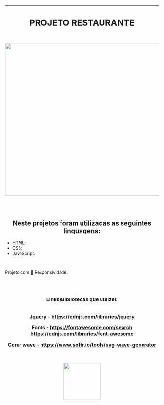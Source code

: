 ________________________________________
<h1 align="center" > PROJETO RESTAURANTE </h1>
<br>

<p align="center">

  <img width="900" height="500" src="https://github.com/FelipeAz01/Projeto-Restaurante/assets/147412994/ecfc35da-e437-4c89-a7d1-c7817363cd7f">
</p>
<br>
<br>
<h2 align="center"> Neste projetos foram utilizadas as seguintes linguagens:</h2>
<ul>
 <li>HTML;</li>
 <li>CSS;</li>
 <li>JavaScript.</li>
</ul>
<br>
<p> Projeto com 📱 Responsividade.</p>
<br>
<br>

<h3 align="center"> Links/Bibliotecas que utilizei:
<br>
<br>

Jquery - https://cdnjs.com/libraries/jquery

Fonts - https://fontawesome.com/search
<br>
       https://cdnjs.com/libraries/font-awesome

Gerar wave - https://www.softr.io/tools/svg-wave-generator</h3>

<br>
<br>

<div align="center"> 
<a href="https://felipeaz01.github.io/Projeto-Restaurante/"  >
  <img   width="120px" src="https://img.shields.io/website-up-down-green-red/http/monip.org.svg"  /> 
</a>
</div>
